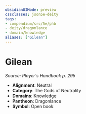 ```yaml
---
obsidianUIMode: preview
cssclasses: json5e-deity
tags:
- compendium/src/5e/phb
- deity/dragonlance
- domain/knowledge
aliases: ["Gilean"]
---
```

# Gilean
*Source: Player's Handbook p. 295* 

- **Alignment**: Neutral
- **Category**: The Gods of Neutrality
- **Domains**: Knowledge
- **Pantheon**: Dragonlance
- **Symbol**: Open book